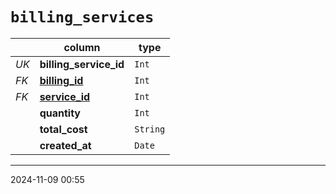# `billing_services`

|      | column                                | type     |
| ---- | ------------------------------------- | -------- |
| _UK_ | **billing_service_id**                | `Int`    |
| _FK_ | [**billing_id**](./billings/index.md) | `Int`    |
| _FK_ | [**service_id**](./services.md)       | `Int`    |
|      | **quantity**                          | `Int`    |
|      | **total_cost**                        | `String` |
|      | **created_at**                        | `Date`   |

---

2024-11-09 00:55

